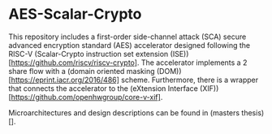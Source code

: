 # AES-Scalar-Crypto
This repository includes a first-order side-channel attack (SCA) secure advanced encryption standard (AES) accelerator designed following the RISC-V (Scalar-Crypto instruction set extension (ISE))[https://github.com/riscv/riscv-crypto]. The accelerator implements a 2 share flow with a (domain oriented masking (DOM))[https://eprint.iacr.org/2016/486] scheme. Furthermore, there is a wrapper that connects the accelerator to the (eXtension Interface (XIF))[https://github.com/openhwgroup/core-v-xif].

Microarchitectures and design descriptions can be found in (masters thesis)[]. 
